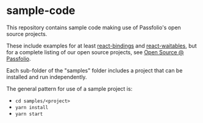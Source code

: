 # sample-code

This repository contains sample code making use of Passfolio's open source projects.

These include examples for at least [react-bindings](https://www.npmjs.com/package/react-bindings) and [react-waitables](https://www.npmjs.com/package/react-waitables), but for a complete listing of our open source projects, see [Open Source @ Passfolio](https://github.com/Passfolio).

Each sub-folder of the "samples" folder includes a project that can be installed and run independently.

The general pattern for use of a sample project is:

- `cd samples/<project>`
- `yarn install`
- `yarn start`
